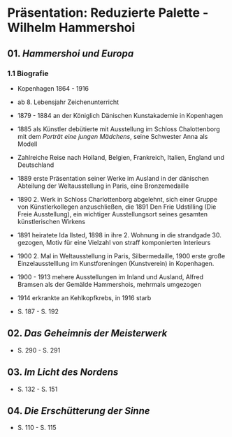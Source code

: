 # Präsentation: Reduzierte Palette - Wilhelm Hammershoi

## 01. _Hammershoi und Europa_

### 1.1 Biografie
- Kopenhagen 1864 - 1916
- ab 8. Lebensjahr Zeichenunterricht
- 1879 - 1884 an der Königlich Dänischen Kunstakademie in Kopenhagen
- 1885 als Künstler debütierte mit Ausstellung im Schloss Chalottenborg mit dem _Porträt eine jungen Mädchens_, seine Schwester Anna als Modell
- Zahlreiche Reise nach Holland, Belgien, Frankreich, Italien, England und Deutschland
- 1889 erste Präsentation seiner Werke im Ausland in der dänischen Abteilung der Weltausstellung in Paris, eine Bronzemedaille
- 1890 2. Werk in Schloss Charlottenborg abgelehnt, sich einer Gruppe von Künstlerkollegen anzuschließen, die 1891 Den Frie Udstilling (Die Freie Ausstellung), ein wichtiger Ausstellungsort seines gesamten künstlerischen Wirkens
- 1891 heiratete Ida Ilsted, 1898 in ihre 2. Wohnung in die strandgade 30. gezogen, Motiv für eine Vielzahl von straff komponierten Interieurs
- 1900 2. Mal in Weltausstellung in Paris, Silbermedaille, 1900 erste große Einzelausstelllung im Kunstforeningen (Kunstverein) in Kopenhagen.
- 1900 - 1913 mehere Ausstellungen im Inland und Ausland, Alfred Bramsen als der Gemälde Hammershois, mehrmals umgezogen
- 1914 erkrankte an Kehlkopfkrebs, in 1916 starb


- S. 187 - S. 192


## 02. _Das Geheimnis der Meisterwerk_
- S. 290 - S. 291

## 03. _Im Licht des Nordens_
- S. 132 - S. 151

## 04. _Die Erschütterung der Sinne_
- S. 110 - S. 115